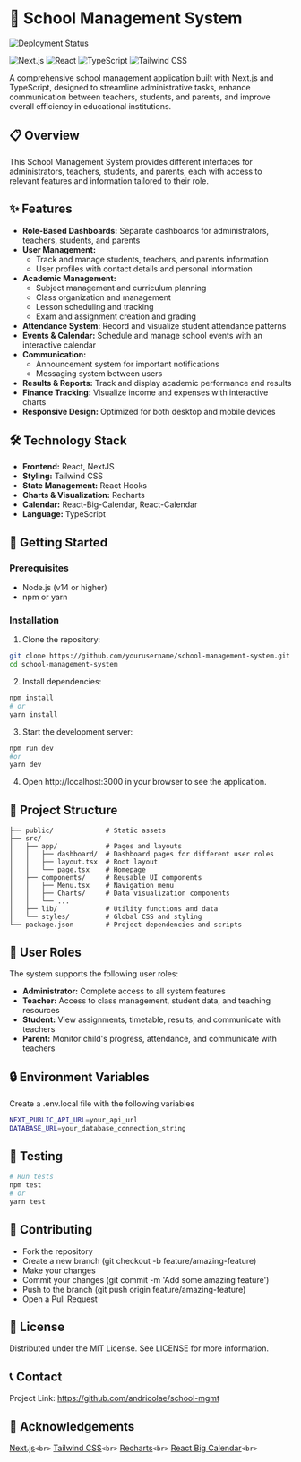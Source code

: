 # 🏫 School Management System

[![Deployment Status](https://img.shields.io/badge/deployment-active-brightgreen)](https://mgmt-sys.vercel.app/dashboard/admin)

![Next.js](https://img.shields.io/badge/Next.js-14.2.5-black?style=for-the-badge&logo=next.js)
![React](https://img.shields.io/badge/React-18-blue?style=for-the-badge&logo=react)
![TypeScript](https://img.shields.io/badge/TypeScript-5-blue?style=for-the-badge&logo=typescript)
![Tailwind CSS](https://img.shields.io/badge/Tailwind_CSS-3.4.1-38B2AC?style=for-the-badge&logo=tailwind-css)

A comprehensive school management application built with Next.js and TypeScript, designed to streamline administrative tasks, enhance communication between teachers, students, and parents, and improve overall efficiency in educational institutions.

## 📋 Overview

This School Management System provides different interfaces for administrators, teachers, students, and parents, each with access to relevant features and information tailored to their role.

## ✨ Features

- **Role-Based Dashboards:** Separate dashboards for administrators, teachers, students, and parents
- **User Management:**
  - Track and manage students, teachers, and parents information
  - User profiles with contact details and personal information
- **Academic Management:**
  - Subject management and curriculum planning
  - Class organization and management
  - Lesson scheduling and tracking
  - Exam and assignment creation and grading
- **Attendance System:** Record and visualize student attendance patterns
- **Events & Calendar:** Schedule and manage school events with an interactive calendar
- **Communication:**
  - Announcement system for important notifications
  - Messaging system between users
- **Results & Reports:** Track and display academic performance and results
- **Finance Tracking:** Visualize income and expenses with interactive charts
- **Responsive Design:** Optimized for both desktop and mobile devices

## 🛠️ Technology Stack

- **Frontend:** React, NextJS
- **Styling:** Tailwind CSS
- **State Management:** React Hooks
- **Charts & Visualization:** Recharts
- **Calendar:** React-Big-Calendar, React-Calendar
- **Language:** TypeScript

## 🚀 Getting Started

### Prerequisites

- Node.js (v14 or higher)
- npm or yarn

### Installation

1. Clone the repository:

```bash
git clone https://github.com/yourusername/school-management-system.git
cd school-management-system
```

2. Install dependencies:

```bash
npm install
# or
yarn install
```

3. Start the development server:

```bash
npm run dev
#or
yarn dev
```

4. Open http://localhost:3000 in your browser to see the application.

## 📁 Project Structure

```
├── public/             # Static assets
├── src/
│   ├── app/            # Pages and layouts
│   │   ├── dashboard/  # Dashboard pages for different user roles
│   │   ├── layout.tsx  # Root layout
│   │   └── page.tsx    # Homepage
│   ├── components/     # Reusable UI components
│   │   ├── Menu.tsx    # Navigation menu
│   │   ├── Charts/     # Data visualization components
│   │   └── ...
│   ├── lib/            # Utility functions and data
│   └── styles/         # Global CSS and styling
└── package.json        # Project dependencies and scripts
```

## 👥 User Roles

The system supports the following user roles:

- **Administrator:** Complete access to all system features
- **Teacher:** Access to class management, student data, and teaching resources
- **Student:** View assignments, timetable, results, and communicate with teachers
- **Parent:** Monitor child's progress, attendance, and communicate with teachers

## 🔒 Environment Variables

Create a .env.local file with the following variables

```bash
NEXT_PUBLIC_API_URL=your_api_url
DATABASE_URL=your_database_connection_string
```

## 🧪 Testing

```bash
# Run tests
npm test
# or
yarn test
```

## 🤝 Contributing

* Fork the repository
* Create a new branch (git checkout -b feature/amazing-feature)
* Make your changes
* Commit your changes (git commit -m 'Add some amazing feature')
* Push to the branch (git push origin feature/amazing-feature)
* Open a Pull Request

## 📜 License

Distributed under the MIT License. See LICENSE for more information.

## 📞 Contact

Project Link: https://github.com/andricolae/school-mgmt

## 🙏 Acknowledgements

[Next.js](https://nextjs.org/)`<br>`
[Tailwind CSS](https://tailwindcss.com/)`<br>`
[Recharts](https://recharts.org/)`<br>`
[React Big Calendar](https://github.com/jquense/react-big-calendar)`<br>`
